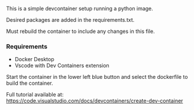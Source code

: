This is a simple devcontainer setup running a python image. 

Desired packages are added in the requirements.txt. 

Must rebuild the container to include any changes in this file.

### Requirements
- Docker Desktop
- Vscode with Dev Containers extension

Start the container in the lower left blue button and select the dockerfile to build the container.

Full tutorial available at: https://code.visualstudio.com/docs/devcontainers/create-dev-container
